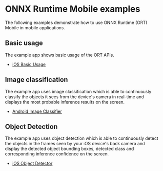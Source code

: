 # ONNX Runtime Mobile examples

The following examples demonstrate how to use ONNX Runtime (ORT) Mobile in mobile applications.

## Basic usage

The example app shows basic usage of the ORT APIs.

- [iOS Basic Usage](examples/basic_usage/ios)

## Image classification

The example app uses image classification which is able to continuously classify the objects it sees from the device's camera in real-time and displays the most probable inference results on the screen.

- [Android Image Classifier](examples/image_classifications/android)

## Object Detection

The example app uses object detection which is able to continuously detect the objects in the frames seen by your iOS device's back camera and display the detected object bounding boxes, detected class and corresponding inference confidence on the screen.

- [iOS Object Detector](examples/object_detection/ios)
